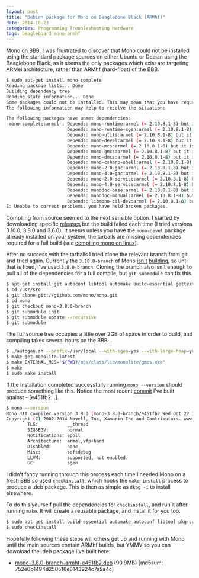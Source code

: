 ```yaml
---
layout: post
title: "Debian package for Mono on Beaglebone Black (ARMhf)"
date: 2014-10-23
categories: Programming Troubleshooting Hardware
tags: beagleboard mono armhf
---
```


Mono on BBB. I was frustrated to discover that Mono could not be installed using the standard package sources on either Ubuntu or Debian using the Beaglebone Black, as it seems the only packages which exist are targeting ARMel architecture, rather than ARMhf (hard-float) of the BBB.

```bash
$ sudo apt-get install mono-complete
Reading package lists... Done
Building dependency tree
Reading state information... Done
Some packages could not be installed. This may mean that you have requested an impossible situation or if you are using the unstable distribution that some required packages have not yet been created or been moved out of Incoming.
The following information may help to resolve the situation:

The following packages have unmet dependencies:
 mono-complete:armel : Depends: mono-runtime:armel (= 2.10.8.1-8) but it is not going to be installed
                       Depends: mono-runtime-sgen:armel (= 2.10.8.1-8) but it is not going to be installed
                       Depends: mono-utils:armel (= 2.10.8.1-8) but it is not going to be installed
                       Depends: mono-devel:armel (= 2.10.8.1-8) but it is not installable
                       Depends: mono-mcs:armel (= 2.10.8.1-8) but it is not installable
                       Depends: mono-gmcs:armel (= 2.10.8.1-8) but it is not installable
                       Depends: mono-dmcs:armel (= 2.10.8.1-8) but it is not installable
                       Depends: mono-csharp-shell:armel (= 2.10.8.1-8) but it is not installable
                       Depends: mono-2.0-gac:armel (= 2.10.8.1-8) but it is not installable
                       Depends: mono-4.0-gac:armel (= 2.10.8.1-8) but it is not installable
                       Depends: mono-2.0-service:armel (= 2.10.8.1-8) but it is not installable
                       Depends: mono-4.0-service:armel (= 2.10.8.1-8) but it is not installable
                       Depends: monodoc-base:armel (= 2.10.8.1-8) but it is not installable
                       Depends: monodoc-manual:armel (= 2.10.8.1-8) but it is not installable
                       Depends: libmono-cil-dev:armel (= 2.10.8.1-8) but it is not installable
E: Unable to correct problems, you have held broken packages.

```

Compiling from source seemed to the next sensible option. I started by downloading specific [releases][monorls] but the build failed each time (I tried versions 3.10.0, 3.8.0 and 3.6.0). It seems unless you have the `mono-devel` package already installed on your system, the tarballs are missing dependencies required for a full build (see [compiling mono on linux][complnx]).

<!--excerpt-->

After no success with the tarballs I tried clone the relevant branch from git and tried again. Currently the `3.10.0-branch` of Mono [isn't][3100-branch] [building][jenkins], so until that is fixed, I've used `3.8.0-branch`. Cloning the branch also isn't enough to pull all of the dependencies for a full compile, but `git submodule` can fix this. 

```bash
$ apt-get install git autoconf libtool automake build-essential gettext
$ cd /usr/src
$ git clone git://github.com/mono/mono.git
$ cd mono
$ git checkout mono-3.8.0-branch
$ git submodule init
$ git submodule update --recursive
$ git submodule
```

The full source tree occupies a little over 2GB of space in order to build, and compiling takes several hours on the BBB...

```bash
$ ./autogen.sh --prefix=/usr/local --with-sgen=yes --with-large-heap=yes --with-xen_opt=no --enable-parallel-mark --with-libgdiplus=/usr/local/lib
$ make get-monolite-latest
$ make EXTERNAL_MCS="${PWD}/mcs/class/lib/monolite/gmcs.exe"
$ make
$ sudo make install 
```

If the installation completed successfully running `mono --version` should produce something like this. Notice the most recent [commit][commit] I've built against - [e451fb2...].

```bash
$ mono --version
Mono JIT compiler version 3.8.0 (mono-3.8.0-branch/e451fb2 Wed Oct 22 16:25:10 UTC 2014)
Copyright (C) 2002-2014 Novell, Inc, Xamarin Inc and Contributors. www.mono-project.com
        TLS:           __thread
        SIGSEGV:       normal
        Notifications: epoll
        Architecture:  armel,vfp+hard
        Disabled:      none
        Misc:          softdebug
        LLVM:          supported, not enabled.
        GC:            sgen
```

I didn't fancy running through this process each time I needed Mono on a fresh BBB so used `checkinstall`, which hooks the `make install` process to produce a .deb package. This is then as simple as `dkpg -i` to install elsewhere.

To do this yourself pull the dependencies for `checkinstall`, and run it after running `make`. It will create a reusable package, and install it for you too.

```bash
$ sudo apt-get install build-essential automake autoconf libtool pkg-config libcurl4-openssl-dev intltool libxml2-dev libgtk2.0-dev libnotify-dev libglib2.0-dev libevent-dev checkinstall
$ sudo checkinstall
```

Hopefully following these steps will others get up and running with Mono until the main sources contain ARMhf builds, but YMMV so you can download the .deb package I've built here:

* [mono-3.8.0-branch-armhf-e451fb2.deb][e451fb2] (90.9MB) [md5sum: 752e0b1494d250516e8143924c7a5a4c]

[e451fb2]: https://s3-eu-west-1.amazonaws.com/westgatecyber/mono-3.8.0-branch-armhf-e451fb2.deb
[monorls]: https://github.com/mono/mono/releases
[complnx]: http://www.mono-project.com/docs/compiling-mono/linux/
[commit]: https://github.com/mono/mono/commit/e451fb2813e67d6f9d56424775444d0e5acca19f
[3100-branch]: https://github.com/mono/mono/tree/mono-3.10.0-branch
[jenkins]: http://jenkins.mono-project.com/job/test-mono-mainline/